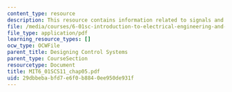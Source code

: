 ```yaml
---
content_type: resource
description: This resource contains information related to signals and systems.
file: /media/courses/6-01sc-introduction-to-electrical-engineering-and-computer-science-i-spring-2011/29dbbebabfd7e6f0b8840ee950de931f_MIT6_01SCS11_chap05.pdf
file_type: application/pdf
learning_resource_types: []
ocw_type: OCWFile
parent_title: Designing Control Systems
parent_type: CourseSection
resourcetype: Document
title: MIT6_01SCS11_chap05.pdf
uid: 29dbbeba-bfd7-e6f0-b884-0ee950de931f
---
```

